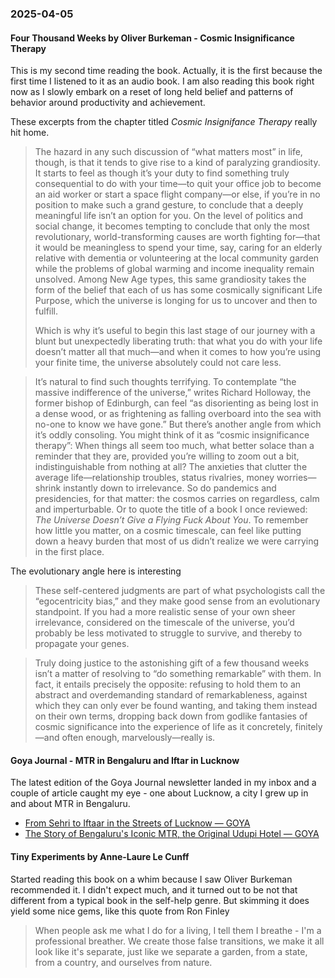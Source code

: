 ### 2025-04-05
#### Four Thousand Weeks by Oliver Burkeman - Cosmic Insignificance Therapy
This is my second time reading the book. Actually, it is the first because the first time I listened to it as an audio book. I am also reading this book right now as I slowly embark on a reset of long held belief and patterns of behavior around productivity and achievement. 

These excerpts from the chapter titled _Cosmic Insignifance Therapy_ really hit home.

> The hazard in any such discussion of “what matters most” in life, though, is that it tends to give rise to a kind of paralyzing grandiosity. It starts to feel as though it’s your duty to find something truly consequential to do with your time—to quit your office job to become an aid worker or start a space flight company—or else, if you’re in no position to make such a grand gesture, to conclude that a deeply meaningful life isn’t an option for you. On the level of politics and social change, it becomes tempting to conclude that only the most revolutionary, world-transforming causes are worth fighting for—that it would be meaningless to spend your time, say, caring for an elderly relative with dementia or volunteering at the local community garden while the problems of global warming and income inequality remain unsolved. Among New Age types, this same grandiosity takes the form of the belief that each of us has some cosmically significant Life Purpose, which the universe is longing for us to uncover and then to fulfill. 
> 
> Which is why it’s useful to begin this last stage of our journey with a blunt but unexpectedly liberating truth: that what you do with your life doesn’t matter all that much—and when it comes to how you’re using your finite time, the universe absolutely could not care less.

> It’s natural to find such thoughts terrifying. To contemplate “the massive indifference of the universe,” writes Richard Holloway, the former bishop of Edinburgh, can feel “as disorienting as being lost in a dense wood, or as frightening as falling overboard into the sea with no-one to know we have gone.” But there’s another angle from which it’s oddly consoling. You might think of it as “cosmic insignificance therapy”: When things all seem too much, what better solace than a reminder that they are, provided you’re willing to zoom out a bit, indistinguishable from nothing at all? The anxieties that clutter the average life—relationship troubles, status rivalries, money worries—shrink instantly down to irrelevance. So do pandemics and presidencies, for that matter: the cosmos carries on regardless, calm and imperturbable. Or to quote the title of a book I once reviewed: *The Universe Doesn’t Give a Flying Fuck About You*. To remember how little you matter, on a cosmic timescale, can feel like putting down a heavy burden that most of us didn’t realize we were carrying in the first place.

The evolutionary angle here is interesting

> These self-centered judgments are part of what psychologists call the “egocentricity bias,” and they make good sense from an evolutionary standpoint. If you had a more realistic sense of your own sheer irrelevance, considered on the timescale of the universe, you’d probably be less motivated to struggle to survive, and thereby to propagate your genes.

> Truly doing justice to the astonishing gift of a few thousand weeks isn’t a matter of resolving to “do something remarkable” with them. In fact, it entails precisely the opposite: refusing to hold them to an abstract and overdemanding standard of remarkableness, against which they can only ever be found wanting, and taking them instead on their own terms, dropping back down from godlike fantasies of cosmic significance into the experience of life as it concretely, finitely—and often enough, marvelously—really is.

#### Goya Journal - MTR in Bengaluru and Iftar in Lucknow
The latest edition of the Goya Journal newsletter landed in my inbox and a couple of article caught my eye - one about Lucknow, a city I grew up in and about MTR in Bengaluru.

* [From Sehri to Iftaar in the Streets of Lucknow — GOYA](https://www.goya.in/blog/from-sehri-to-iftaar-in-the-streets-of-lucknow)
* [The Story of Bengaluru's Iconic MTR, the Original Udupi Hotel — GOYA](https://www.goya.in/blog/celebrating-100-years-of-mtr-udupi-hotels)

#### Tiny Experiments by Anne-Laure Le Cunff
Started reading this book on a whim because I saw Oliver Burkeman recommended it. I didn't expect much, and it turned out to be not that different from a typical book in the self-help genre. But skimming it does yield some nice gems, like this quote from Ron Finley

> 	When people ask me what I do for a living, I tell them I breathe - I'm a professional breather. We create those false transitions, we make it all look like it's separate, just like we separate a garden, from a state, from a country, and ourselves from nature. 